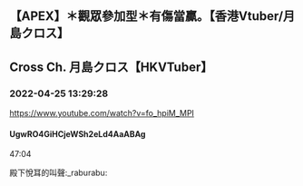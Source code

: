 ## 【APEX】＊觀眾參加型＊有傷當贏。【香港Vtuber/月島クロス】
## Cross Ch. 月島クロス【HKVTuber】
### 2022-04-25 13:29:28
https://www.youtube.com/watch?v=fo_hpiM_MPI
#### UgwRO4GiHCjeWSh2eLd4AaABAg
47:04

殿下悅耳的叫聲:_raburabu:

